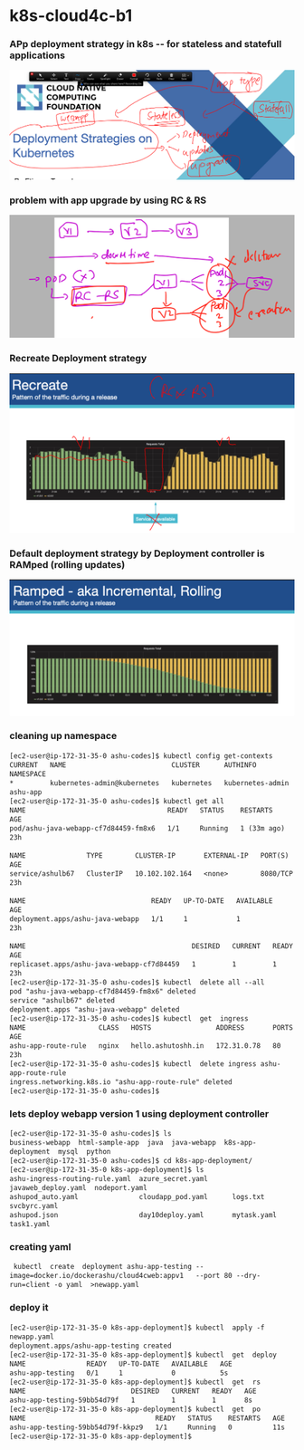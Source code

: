 # k8s-cloud4c-b1

### APp deployment strategy in k8s -- for stateless and statefull applications 

<img src="state.png">

### problem with app upgrade by using RC & RS 

<img src="rcrs.png">

### Recreate Deployment strategy 

<img src="recreate.png">

### Default deployment strategy by Deployment controller is RAMped (rolling updates)

<img src="ramped.png">

### cleaning up namespace

```
[ec2-user@ip-172-31-35-0 ashu-codes]$ kubectl config get-contexts 
CURRENT   NAME                          CLUSTER      AUTHINFO           NAMESPACE
*         kubernetes-admin@kubernetes   kubernetes   kubernetes-admin   ashu-app
[ec2-user@ip-172-31-35-0 ashu-codes]$ kubectl get all
NAME                                   READY   STATUS    RESTARTS      AGE
pod/ashu-java-webapp-cf7d84459-fm8x6   1/1     Running   1 (33m ago)   23h

NAME               TYPE        CLUSTER-IP       EXTERNAL-IP   PORT(S)    AGE
service/ashulb67   ClusterIP   10.102.102.164   <none>        8080/TCP   23h

NAME                               READY   UP-TO-DATE   AVAILABLE   AGE
deployment.apps/ashu-java-webapp   1/1     1            1           23h

NAME                                         DESIRED   CURRENT   READY   AGE
replicaset.apps/ashu-java-webapp-cf7d84459   1         1         1       23h
[ec2-user@ip-172-31-35-0 ashu-codes]$ kubectl  delete all --all
pod "ashu-java-webapp-cf7d84459-fm8x6" deleted
service "ashulb67" deleted
deployment.apps "ashu-java-webapp" deleted
[ec2-user@ip-172-31-35-0 ashu-codes]$ kubectl  get  ingress
NAME                  CLASS   HOSTS                ADDRESS       PORTS   AGE
ashu-app-route-rule   nginx   hello.ashutoshh.in   172.31.0.78   80      23h
[ec2-user@ip-172-31-35-0 ashu-codes]$ kubectl  delete ingress ashu-app-route-rule
ingress.networking.k8s.io "ashu-app-route-rule" deleted
[ec2-user@ip-172-31-35-0 ashu-codes]$ 
```
### lets deploy webapp version 1 using deployment controller 

```
[ec2-user@ip-172-31-35-0 ashu-codes]$ ls
business-webapp  html-sample-app  java  java-webapp  k8s-app-deployment  mysql  python
[ec2-user@ip-172-31-35-0 ashu-codes]$ cd k8s-app-deployment/
[ec2-user@ip-172-31-35-0 k8s-app-deployment]$ ls
ashu-ingress-routing-rule.yaml  azure_secret.yaml      javaweb_deploy.yaml  nodeport.yaml
ashupod_auto.yaml               cloudapp_pod.yaml      logs.txt             svcbyrc.yaml
ashupod.json                    day10deploy.yaml       mytask.yaml          task1.yaml
```

### creating yaml 

```
 kubectl  create  deployment ashu-app-testing --image=docker.io/dockerashu/cloud4cweb:appv1   --port 80 --dry-run=client -o yaml  >newapp.yaml 
```

### deploy it 

```
[ec2-user@ip-172-31-35-0 k8s-app-deployment]$ kubectl  apply -f newapp.yaml 
deployment.apps/ashu-app-testing created
[ec2-user@ip-172-31-35-0 k8s-app-deployment]$ kubectl  get  deploy
NAME               READY   UP-TO-DATE   AVAILABLE   AGE
ashu-app-testing   0/1     1            0           5s
[ec2-user@ip-172-31-35-0 k8s-app-deployment]$ kubectl  get  rs
NAME                          DESIRED   CURRENT   READY   AGE
ashu-app-testing-59bb54d79f   1         1         1       8s
[ec2-user@ip-172-31-35-0 k8s-app-deployment]$ kubectl  get  po
NAME                                READY   STATUS    RESTARTS   AGE
ashu-app-testing-59bb54d79f-kkpz9   1/1     Running   0          11s
[ec2-user@ip-172-31-35-0 k8s-app-deployment]$ 
```




